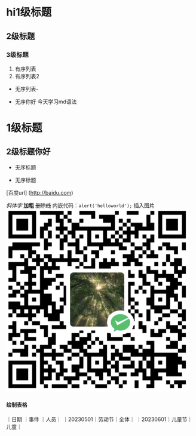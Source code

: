 # hi1级标题
## 2级标题
### 3级标题
1. 有序列表
2. 有序列表2
- 无序列表-
* 无序你好 今天学习md语法
# 1级标题
## 2级标题你好
- 无序标题
* 无序标题

[百度url] (http://baidu.com)

*斜体字*
**加粗**
~~删除线~~
内嵌代码：`alert('helloworld');`
插入图片 ![](/images/payimg/weipayimg.jpg)

#### 绘制表格
｜日期 ｜事件 ｜人员｜
｜20230501｜劳动节｜全体｜
｜20230601｜儿童节｜儿童｜




